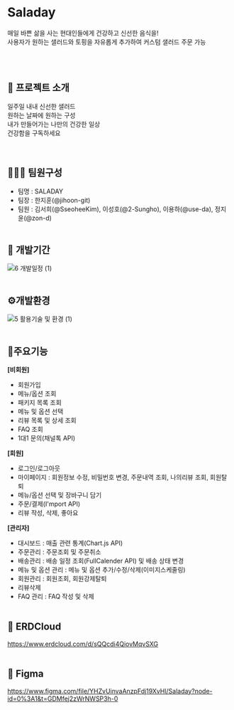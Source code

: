 # Saladay 

매일 바쁜 삶을 사는 현대인들에게 건강하고 신선한 음식을! <br>
사용자가 원하는 샐러드와 토핑을 자유롭게 추가하여 커스텀 샐러드 주문 가능 <br>

<br><br>

## 🥗 프로젝트 소개
일주일 내내 신선한 샐러드 <br>
원하는 날짜에 원하는 구성 <br>
내가 만들어가는 나만의 건강한 일상 <br>
건강함을 구독하세요 <br>
<br><br>

## 👨🏻‍💻 팀원구성
* 팀명 : SALADAY
* 팀장 : 한지훈(@jihoon-git)
* 팀원 : 김서희(@SseoheeKim), 이성호(@2-Sungho), 이용하(@use-da), 정지윤(@zon-d)
<br><br>


## :date: 개발기간
![6  개발일정 (1)](https://user-images.githubusercontent.com/108666056/211253240-e8914c39-b56c-4dad-a2ef-d43d0cc501f9.png)
<br><br>


## ⚙개발환경
![5  활용기술 및 환경 (1)](https://user-images.githubusercontent.com/108666056/211253286-02c5f234-0e6d-4ac8-b966-d9134c3d633f.png)
<br><br>


## 📌주요기능 
**[비회원]**
- 회원가입
- 메뉴/옵션 조회
- 패키지 목록 조회
- 메뉴 및 옵션 선택
- 리뷰 목록 및 상세 조회
- FAQ 조회
- 1대1 문의(채널톡 API)

**[회원]**
- 로그인/로그아웃
- 마이페이지 : 회원정보 수정, 비밀번호 변경, 주문내역 조회, 나의리뷰 조회, 회원탈퇴
- 메뉴/옵션 선택 및 장바구니 담기
- 주문/결제(I'mport API)
- 리뷰 작성, 삭제, 좋아요

**[관리자]**
- 대시보드 : 매출 관련 통계(Chart.js API)
- 주문관리 : 주문조회 및 주문취소
- 배송관리 : 배송 일정 조회(FullCalender API) 및 배송 상태 변경
- 메뉴 및 옵션 관리 : 메뉴 및 옵션 추가/수정/삭제(이미지스케줄링)
- 회원관리 : 회원조회, 회원강제탈퇴
- 리뷰삭제
- FAQ 관리 : FAQ 작성 및 삭제
<br><br>


## :link: ERDCloud  
https://www.erdcloud.com/d/sQQcdi4QiovMqvSXG
<br><br>

## :link: Figma  
https://www.figma.com/file/YHZvUinvaAnzpFdj19XvHl/Saladay?node-id=0%3A1&t=GDMfej2zWrNWSP3h-0

